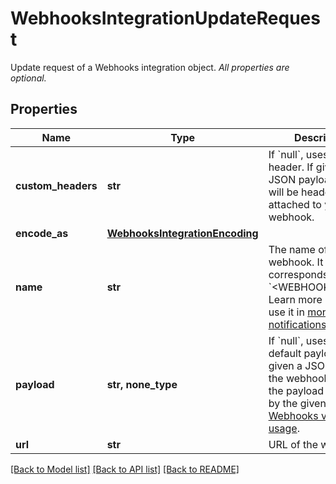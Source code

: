 # WebhooksIntegrationUpdateRequest

Update request of a Webhooks integration object.  *All properties are optional.*

## Properties
Name | Type | Description | Notes
------------ | ------------- | ------------- | -------------
**custom_headers** | **str** | If &#x60;null&#x60;, uses no header. If given a JSON payload, these will be headers attached to your webhook. | [optional] 
**encode_as** | [**WebhooksIntegrationEncoding**](WebhooksIntegrationEncoding.md) |  | [optional] 
**name** | **str** | The name of the webhook. It corresponds with &#x60;&lt;WEBHOOK_NAME&gt;&#x60;. Learn more on how to use it in [monitor notifications](https://docs.datadoghq.com/monitors/notifications). | [optional] 
**payload** | **str, none_type** | If &#x60;null&#x60;, uses the default payload. If given a JSON payload, the webhook returns the payload specified by the given payload. [Webhooks variable usage](https://docs.datadoghq.com/integrations/webhooks/#usage). | [optional] 
**url** | **str** | URL of the webhook. | [optional] 

[[Back to Model list]](README.md#documentation-for-models) [[Back to API list]](README.md#documentation-for-api-endpoints) [[Back to README]](README.md)


